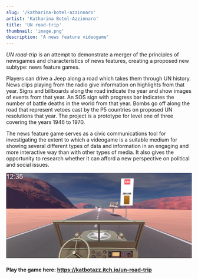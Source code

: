 ```yaml
---
slug: '/katharina-botel-azzinnaro'
artist: 'Katharina Botel-Azzinnaro'
title: 'UN road-trip'
thumbnail: 'image.png'
description: 'A news feature videogame'
---
```


*UN road-trip*  is an attempt to demonstrate a merger of the principles of newsgames and characteristics of news features, creating a proposed new subtype: news feature games. 

Players can drive a Jeep along a road which takes them through UN history. News clips playing from the radio give information on highlights from that year. Signs and billboards along the road indicate the year and show images of events from that year. An SOS sign with progress bar indicates the number of battle deaths in the world from that year. Bombs go off along the road that represent vetoes cast by the P5 countries on proposed UN resolutions that year. The project is a prototype for level one of three covering the years 1946 to 1970.

The news feature game serves as a civic communications tool for investigating the extent to which a videogame is a suitable medium for showing several different types of data and information in an engaging and more interactive way than with other types of media. It also gives the opportunity to research whether it can afford a new perspective on political and social issues.

![UN road-trip](image_2.png)

#### Play the game here: https://katbotazz.itch.io/un-road-trip
